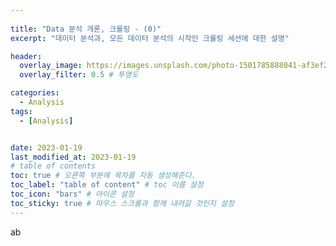 ```yaml
---
  
title: "Data 분석 개론, 크롤링 - (0)"
excerpt: "데이터 분석과, 모든 데이터 분석의 시작인 크롤링 세션에 대한 설명"

header:
  overlay_image: https://images.unsplash.com/photo-1501785888041-af3ef285b470?ixlib=rb-1.2.1&ixid=eyJhcHBfaWQiOjEyMDd9&auto=format&fit=crop&w=1350&q=80
  overlay_filter: 0.5 # 투명도

categories:
  - Analysis
tags:
  - [Analysis]


date: 2023-01-19
last_modified_at: 2023-01-19
# table of contents
toc: true # 오른쪽 부분에 목차를 자동 생성해준다.
toc_label: "table of content" # toc 이름 설정
toc_icon: "bars" # 아이콘 설정
toc_sticky: true # 마우스 스크롤과 함께 내려갈 것인지 설정
---
```


ab